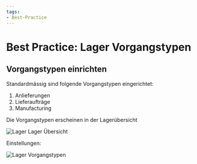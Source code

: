 ```yaml
---
tags:
- Best-Practice
---
```

# Best Practice: Lager Vorgangstypen

## Vorgangstypen einrichten

Standardmässig sind folgende Vorgangstypen eingerichtet:
1. Anlieferungen
2. Lieferaufträge
3. Manufacturing

Die Vorgangstypen erscheinen in der Lagerübersicht

![Lager Lager Übersicht](assets/Lager%20Lager%20%C3%9Cbersicht.png)

Einstellungen:

![Lager Vorgangstypen](assets/Lager%20Vorgangstypen.svg)